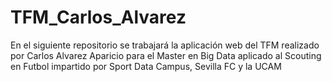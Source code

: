 # TFM_Carlos_Alvarez

En el siguiente repositorio se trabajará la aplicación web del TFM realizado por Carlos Alvarez Aparicio para el Master en Big Data aplicado al Scouting en Futbol impartido por Sport Data Campus, Sevilla FC y la UCAM 
